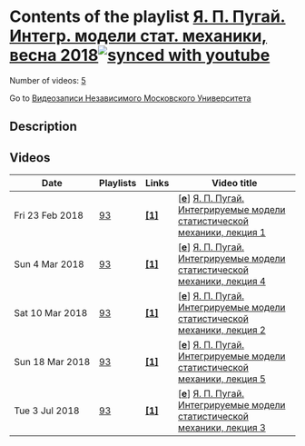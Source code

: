 # Contents of the playlist [Я. П. Пугай. Интегр. модели стат. механики, весна 2018](https://www.youtube.com/playlist?list=PLp9ABVh6_x4FRuHzXLOUzlTEq2jZWlAQi)[![synced with youtube](https://img.shields.io/github/last-commit/mathphysschool/mathphysschool.github.io/autoupdate1?label=synced%20with%20youtube)](#)

Number of videos: [5](#videos)

Go to [Видеозаписи Независимого Московского Университета](../README.md)

## Description



## Videos

|Date|Playlists|Links|Video title|
|---|---|---|---|
| Fri&nbsp;23&nbsp;Feb&nbsp;2018 | [93](../playlists/93 "Я. П. Пугай. Интегр. модели стат. механики, весна 2018") | [**[1]**](http://ium.mccme.ru/s18/s18-BFprogram-YaPugai.pdf) | [[**e**](https://studio.youtube.com/video/rqOJ5QbJqBI/edit "Edit")] [Я. П. Пугай. Интегрируемые модели статистической механики, лекция 1](https://www.youtube.com/watch?v=rqOJ5QbJqBI&list=PLp9ABVh6_x4FRuHzXLOUzlTEq2jZWlAQi "Совместный с ФОПФ МФТИ спецкурс для 3 курса, формат лекция + семинар. &#013;8 февраля 2018 г. 16:30, НМУ 310 (Большой Власьевский пер., 11)&#013;http://ium.mccme.ru/s18/s18-BFprogram-YaPugai.pdf") |
| Sun&nbsp;4&nbsp;Mar&nbsp;2018 | [93](../playlists/93 "Я. П. Пугай. Интегр. модели стат. механики, весна 2018") | [**[1]**](http://ium.mccme.ru/s18/s18-BFprogram-YaPugai.pdf) | [[**e**](https://studio.youtube.com/video/mYNJvPdeeRc/edit "Edit")] [Я. П. Пугай. Интегрируемые модели статистической механики, лекция 4](https://www.youtube.com/watch?v=mYNJvPdeeRc&list=PLp9ABVh6_x4FRuHzXLOUzlTEq2jZWlAQi "По техническим причинам лекции 2 и 3 отсутствуют, приносим свои извинения.&#013;Совместный с ФОПФ МФТИ спецкурс для 3 курса, формат лекция + семинар. &#013;1 марта 2018 г. 16:30, НМУ 310 (Большой Власьевский пер., 11)&#013;http://ium.mccme.ru/s18/s18-BFprogram-YaPugai.pdf") |
| Sat&nbsp;10&nbsp;Mar&nbsp;2018 | [93](../playlists/93 "Я. П. Пугай. Интегр. модели стат. механики, весна 2018") | [**[1]**](http://ium.mccme.ru/s18/s18-BFprogram-YaPugai.pdf) | [[**e**](https://studio.youtube.com/video/UINtz1LRrLM/edit "Edit")] [Я. П. Пугай. Интегрируемые модели статистической механики, лекция 2](https://www.youtube.com/watch?v=UINtz1LRrLM&list=PLp9ABVh6_x4FRuHzXLOUzlTEq2jZWlAQi "Совместный с ФОПФ МФТИ спецкурс для 3 курса, формат лекция + семинар. &#013;15 февраля 2018 г. 16:30, НМУ 310 (Большой Власьевский пер., 11)&#013;http://ium.mccme.ru/s18/s18-BFprogram-YaPugai.pdf") |
| Sun&nbsp;18&nbsp;Mar&nbsp;2018 | [93](../playlists/93 "Я. П. Пугай. Интегр. модели стат. механики, весна 2018") | [**[1]**](http://ium.mccme.ru/s18/s18-BFprogram-YaPugai.pdf) | [[**e**](https://studio.youtube.com/video/0g5UfNVA1M8/edit "Edit")] [Я. П. Пугай. Интегрируемые модели статистической механики, лекция 5](https://www.youtube.com/watch?v=0g5UfNVA1M8&list=PLp9ABVh6_x4FRuHzXLOUzlTEq2jZWlAQi "Совместный с ФОПФ МФТИ спецкурс для 3 курса, формат лекция + семинар. &#013;15 марта 2018 г. 16:30, НМУ 310 (Большой Власьевский пер., 11)&#013;http://ium.mccme.ru/s18/s18-BFprogram-YaPugai.pdf") |
| Tue&nbsp;3&nbsp;Jul&nbsp;2018 | [93](../playlists/93 "Я. П. Пугай. Интегр. модели стат. механики, весна 2018") | [**[1]**](http://ium.mccme.ru/s18/s18-BFprogram-YaPugai.pdf) | [[**e**](https://studio.youtube.com/video/PDEGq6ecXY8/edit "Edit")] [Я. П. Пугай. Интегрируемые модели статистической механики, лекция 3](https://www.youtube.com/watch?v=PDEGq6ecXY8&list=PLp9ABVh6_x4FRuHzXLOUzlTEq2jZWlAQi "Совместный с ФОПФ МФТИ спецкурс для 3 курса, формат лекция + семинар. &#013;22 февраля 2018 г. 16:30, НМУ 310 (Большой Власьевский пер., 11)&#013;http://ium.mccme.ru/s18/s18-BFprogram-YaPugai.pdf") |
